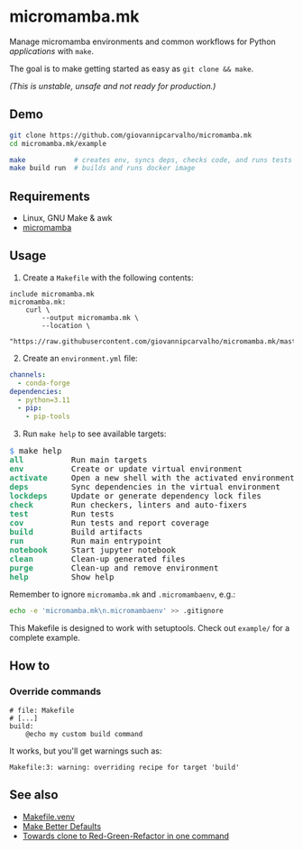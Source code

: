 # micromamba.mk

Manage micromamba environments and common workflows for Python *applications*
with `make`.

The goal is to make getting started as easy as `git clone && make`.

_(This is unstable, unsafe and not ready for production.)_


## Demo

```bash
git clone https://github.com/giovannipcarvalho/micromamba.mk
cd micromamba.mk/example

make            # creates env, syncs deps, checks code, and runs tests
make build run  # builds and runs docker image
```


## Requirements

* Linux, GNU Make & awk
* [micromamba](https://mamba.readthedocs.io/en/latest/micromamba-installation.html#install-script)

## Usage

1. Create a `Makefile` with the following contents:

```make
include micromamba.mk
micromamba.mk:
	curl \
		--output micromamba.mk \
		--location \
		"https://raw.githubusercontent.com/giovannipcarvalho/micromamba.mk/master/micromamba.mk"
```

2. Create an `environment.yml` file:

```yaml
channels:
  - conda-forge
dependencies:
  - python=3.11
  - pip:
    - pip-tools
```

3. Run `make help` to see available targets:

<pre>
<font color="#2A7BDE">$</font> make help
<font color="#26A269"><b>all         </b></font> Run main targets
<font color="#26A269"><b>env         </b></font> Create or update virtual environment
<font color="#26A269"><b>activate    </b></font> Open a new shell with the activated environment
<font color="#26A269"><b>deps        </b></font> Sync dependencies in the virtual environment
<font color="#26A269"><b>lockdeps    </b></font> Update or generate dependency lock files
<font color="#26A269"><b>check       </b></font> Run checkers, linters and auto-fixers
<font color="#26A269"><b>test        </b></font> Run tests
<font color="#26A269"><b>cov         </b></font> Run tests and report coverage
<font color="#26A269"><b>build       </b></font> Build artifacts
<font color="#26A269"><b>run         </b></font> Run main entrypoint
<font color="#26A269"><b>notebook    </b></font> Start jupyter notebook
<font color="#26A269"><b>clean       </b></font> Clean-up generated files
<font color="#26A269"><b>purge       </b></font> Clean-up and remove environment
<font color="#26A269"><b>help        </b></font> Show help
</pre>

Remember to ignore `micromamba.mk` and `.micromambaenv`, e.g.:

```bash
echo -e 'micromamba.mk\n.micromambaenv' >> .gitignore
```

This Makefile is designed to work with setuptools.  Check out `example/` for a
complete example.


## How to

### Override commands

```make
# file: Makefile
# [...]
build:
	@echo my custom build command
```

It works, but you'll get warnings such as:

    Makefile:3: warning: overriding recipe for target 'build'


## See also

* [Makefile.venv](https://github.com/sio/Makefile.venv)
* [Make Better Defaults](https://github.com/hackalog/make_better_defaults)
* [Towards clone to Red-Green-Refactor in one command](https://www.youtube.com/watch?v=WTsiO3brQwE)

